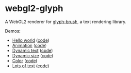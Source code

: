 # webgl2-glyph

A WebGL2 renderer for [glyph-brush](https://github.com/alexheretic/glyph-brush/tree/master/glyph-brush), a text rendering library.

Demos:
- [Hello world](https://paulgb.github.io/webgl2-glyph/hello-world/) ([code](https://github.com/paulgb/webgl2-glyph/blob/main/demos/hello-world/src/main.rs))
- [Animation](https://paulgb.github.io/webgl2-glyph/animation/) ([code](https://github.com/paulgb/webgl2-glyph/blob/main/demos/animation/src/main.rs))
- [Dynamic text](https://paulgb.github.io/webgl2-glyph/dynamic/) ([code](https://github.com/paulgb/webgl2-glyph/blob/main/demos/dynamic/src/main.rs))
- [Dynamic size](https://paulgb.github.io/webgl2-glyph/dynamic-size/) ([code](https://github.com/paulgb/webgl2-glyph/blob/main/demos/dynamic-size/src/main.rs))
- [Color](https://paulgb.github.io/webgl2-glyph/colors/) ([code](https://github.com/paulgb/webgl2-glyph/blob/main/demos/colors/src/main.rs))
- [Lots of text](https://paulgb.github.io/webgl2-glyph/multiple-text/) ([code](https://github.com/paulgb/webgl2-glyph/blob/main/demos/multiple-text/src/main.rs))
